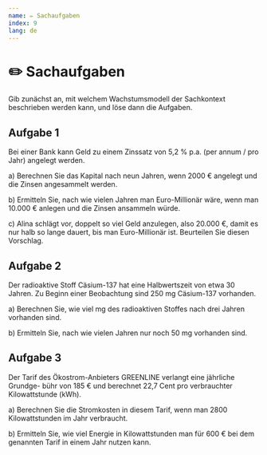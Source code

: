 ```yaml
---
name: ✏️ Sachaufgaben
index: 9
lang: de
---
```


# ✏️ Sachaufgaben

Gib zunächst an, mit welchem Wachstumsmodell der Sachkontext beschrieben werden kann, und löse dann die Aufgaben.

## Aufgabe 1

Bei einer Bank kann Geld zu einem Zinssatz von 5,2 % p.a. (per annum / pro Jahr) angelegt werden.

a) Berechnen Sie das Kapital nach neun Jahren, wenn 2000 € angelegt und die Zinsen
angesammelt werden.

b) Ermitteln Sie, nach wie vielen Jahren man Euro-Millionär wäre, wenn man
10.000 € anlegen und die Zinsen ansammeln würde.

c) Alina schlägt vor, doppelt so viel Geld anzulegen, also 20.000 €, damit es nur halb
so lange dauert, bis man Euro-Millionär ist. Beurteilen Sie diesen Vorschlag.

## Aufgabe 2

Der radioaktive Stoff Cäsium-137 hat eine Halbwertszeit von etwa 30 Jahren. Zu
Beginn einer Beobachtung sind 250 mg Cäsium-137 vorhanden.

a) Berechnen Sie, wie viel mg des radioaktiven Stoffes nach drei Jahren vorhanden
sind.

b) Ermitteln Sie, nach wie vielen Jahren nur noch 50 mg vorhanden sind.

## Aufgabe 3

Der Tarif des Ökostrom-Anbieters GREENLINE verlangt eine jährliche Grundge-
bühr von 185 € und berechnet 22,7 Cent pro verbrauchter Kilowattstunde (kWh).

a) Berechnen Sie die Stromkosten in diesem Tarif, wenn man 2800 Kilowattstunden
im Jahr verbraucht.

b) Ermitteln Sie, wie viel Energie in Kilowattstunden man für 600 € bei dem genannten
Tarif in einem Jahr nutzen kann.